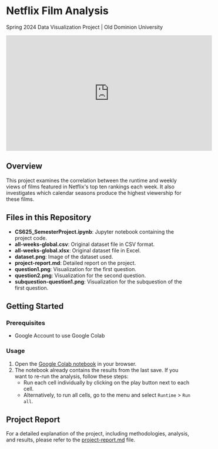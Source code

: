 # Netflix Film Analysis

Spring 2024 Data Visualization Project | Old Dominion University

<iframe width="560" height="315" src="https://www.youtube.com/embed/GDShteNxp6c?si=K51DpC085LsU-pQo" title="YouTube video player" frameborder="0" allow="accelerometer; autoplay; clipboard-write; encrypted-media; gyroscope; picture-in-picture; web-share" referrerpolicy="strict-origin-when-cross-origin" allowfullscreen></iframe>

## Overview
This project examines the correlation between the runtime and weekly views of films featured in Netflix's top ten rankings each week. It also investigates which calendar seasons produce the highest viewership for these films.

## Files in this Repository
- **CS625_SemesterProject.ipynb**: Jupyter notebook containing the project code.
- **all-weeks-global.csv**: Original dataset file in CSV format.
- **all-weeks-global.xlsx**: Original dataset file in Excel.
- **dataset.png**: Image of the dataset used.
- **project-report.md**: Detailed report on the project.
- **question1.png**: Visualization for the first question.
- **question2.png**: Visualization for the second question.
- **subquestion-question1.png**: Visualization for the subquestion of the first question.

## Getting Started
### Prerequisites
- Google Account to use Google Colab

### Usage
1. Open the [Google Colab notebook](https://colab.research.google.com/drive/15Z0Y3_eYU-PMwSIJ4-XGYdNBDaoJ52hA?usp=sharing) in your browser.
2. The notebook already contains the results from the last save. If you want to re-run the analysis, follow these steps:
    - Run each cell individually by clicking on the play button next to each cell.
    - Alternatively, to run all cells, go to the menu and select `Runtime` > `Run all`.

## Project Report
For a detailed explanation of the project, including methodologies, analysis, and results, please refer to the [project-report.md](project-report.md) file.
